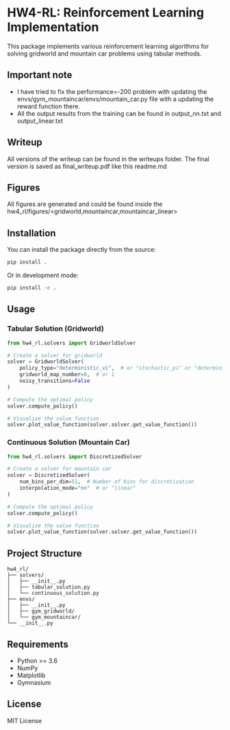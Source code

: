 # HW4-RL: Reinforcement Learning Implementation

This package implements various reinforcement learning algorithms for solving gridworld and mountain car problems using tabular methods.

## Important note
- I have tried to fix the performance=-200 problem with updating the envs/gym_mountaincar/envs/mountain_car.py file with a updating the reward function there. 
- All the output results from the training can be found in output_nn.txt and output_linear.txt


## Writeup
All versions of the writeup can be found in the writeups folder. The final version is saved as final_writeup.pdf like this readme.md

## Figures

All figures are generated and could be found inside the hw4_rl/figures/<gridworld,mountaincar,mountaincar_linear>


## Installation

You can install the package directly from the source:

```bash
pip install .
```

Or in development mode:

```bash
pip install -e .
```

## Usage

### Tabular Solution (Gridworld)

```python
from hw4_rl.solvers import GridworldSolver

# Create a solver for gridworld
solver = GridworldSolver(
    policy_type="deterministic_vi",  # or "stochastic_pi" or "deterministic_pi"
    gridworld_map_number=0,  # or 1
    noisy_transitions=False
)

# Compute the optimal policy
solver.compute_policy()

# Visualize the value function
solver.plot_value_function(solver.solver.get_value_function())
```

### Continuous Solution (Mountain Car)

```python
from hw4_rl.solvers import DiscretizedSolver

# Create a solver for mountain car
solver = DiscretizedSolver(
    num_bins_per_dim=51,  # Number of bins for discretization
    interpolation_mode="nn"  # or "linear"
)

# Compute the optimal policy
solver.compute_policy()

# Visualize the value function
solver.plot_value_function(solver.solver.get_value_function())
```

## Project Structure

```
hw4_rl/
├── solvers/
│   ├── __init__.py
│   ├── tabular_solution.py
│   └── continuous_solution.py
├── envs/
│   ├── __init__.py
│   ├── gym_gridworld/
│   └── gym_mountaincar/
└── __init__.py
```

## Requirements

- Python >= 3.6
- NumPy
- Matplotlib
- Gymnasium

## License

MIT License 